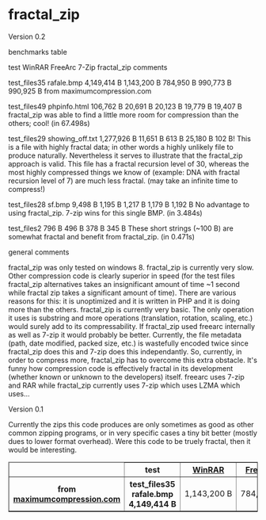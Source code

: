 # fractal_zip

Version 0.2

benchmarks table

<table border="1">
<thead>
<tr>
<td></td>
<th scope="col">test</th>
<th scope="col"><a href="https://rarlab.com/">WinRAR</a></th>
<th scope="col"><a href="https://sourceforge.net/projects/freearc/">FreeArc</a></th>
<th scope="col"><a href="https://www.7-zip.org/">7-Zip</a></th>
<th scope="col">fractal_zip</th>
<th scope="col">comments</th>
</tr>
</thead>
<tbody>
<th rowspan="9" scope="rowgroup">from <a href="https://www.maximumcompression.com/data/files/index.html">maximumcompression.com</a></th>
<th scope="row">test_files35<br>rafale.bmp<br>4,149,414&nbsp;B</th>
<td>1,143,200&nbsp;B</td>
<td>784,950&nbsp;B</td>
<td>990,773&nbsp;B</td>
<td>990,925&nbsp;B</td>
<td></td>
<tr>

test 	        WinRAR 	      FreeArc 	  7-Zip 	    fractal_zip 	comments

test_files35
rafale.bmp
4,149,414 B 	1,143,200 B 	784,950 B 	990,773 B 	990,925 B
from maximumcompression.com

test_files49
phpinfo.html
106,762 B 	  20,691 B 	    20,123 B 	  19,779 B 	  19,407 B
fractal_zip was able to find a little more room for compression than the others; cool! (in 67.498s)

test_files29
showing_off.txt
1,277,926 B 	11,651 B 	    613 B 	    25,180 B 	  102 B!
This is a file with highly fractal data; in other words a highly unlikely file to produce naturally. Nevertheless it serves to illustrate that the fractal_zip approach is valid. This file has a fractal recursion level of 30, whereas the most highly compressed things we know of (example: DNA with fractal recursion level of 7) are much less fractal. (may take an infinite time to compress!)

test_files28
sf.bmp
9,498 B 	    1,195 B 	    1,217 B 	  1,179 B 	  1,192 B   No advantage to using fractal_zip. 7-zip wins for this single BMP. (in 3.484s)

test_files2 	796 B 	      496 B 	    378 B 	    345 B     These short strings (~100 B) are somewhat fractal and benefit from fractal_zip. (in 0.471s)
 	

general comments

fractal_zip was only tested on windows 8.
fractal_zip is currently very slow. Other compression code is clearly superior in speed (for the test files fractal_zip alternatives takes an insignificant amount of time ~1 second while fractal zip takes a significant amount of time). There are various reasons for this: it is unoptimized and it is written in PHP and it is doing more than the others.
fractal_zip is currently very basic. The only operation it uses is substring and more operations (translation, rotation, scaling, etc.) would surely add to its compressability.
If fractal_zip used freearc internally as well as 7-zip it would probably be better.
Currently, the file metadata (path, date modified, packed size, etc.) is wastefully encoded twice since fractal_zip does this and 7-zip does this independantly. So, currently, in order to compress more, fractal_zip has to overcome this extra obstacle.
It's funny how compression code is effectively fractal in its development (whether known or unknown to the developers) itself. freearc uses 7-zip and RAR while fractal_zip currently uses 7-zip which uses LZMA which uses...

Version 0.1

Currently the zips this code produces are only sometimes as good as other common zipping programs, or in very specific cases a tiny
bit better (mostly dues to lower format overhead). Were this code to be truely fractal, then it would be interesting.

